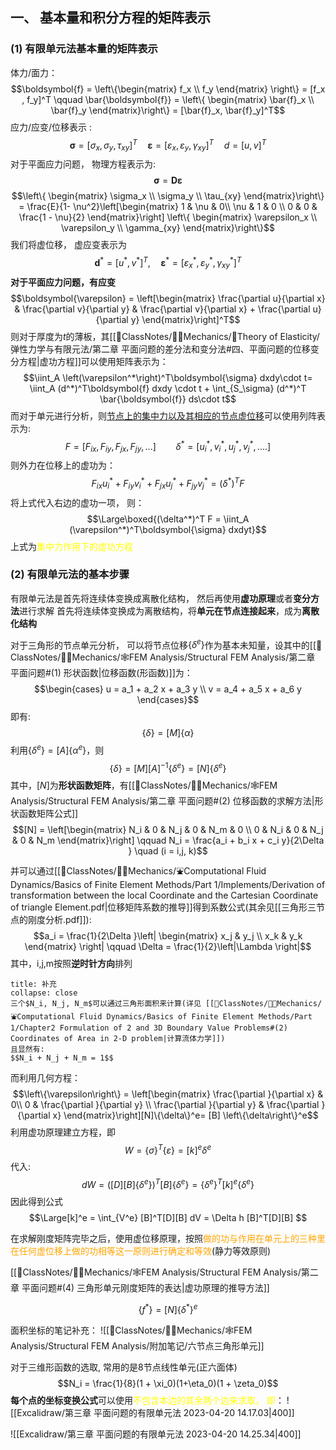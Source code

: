 ## 一、 基本量和积分方程的矩阵表示
### (1) 有限单元法基本量的矩阵表示
体力/面力：
$$\boldsymbol{f} = \left\{\begin{matrix}
f_x \\ f_y
\end{matrix} \right\} = [f_x , f_y]^T \qquad \bar{\boldsymbol{f}} = \left\{ \begin{matrix}
\bar{f}_x \\ \bar{f}_y
\end{matrix}\right\} = [\bar{f}_x, \bar{f}_y]^T$$
应力/应变/位移表示 : 
$$\boldsymbol{\sigma} = [\sigma_x ,\sigma_y ,\tau_{xy}]^T \quad \boldsymbol{\varepsilon} = [\varepsilon_x , \varepsilon_y , \gamma_{xy}]^T \quad d = [u,v]^T$$
对于平面应力问题， 物理方程表示为:
$$\boldsymbol{\sigma}= \boldsymbol{D}\boldsymbol{\varepsilon}$$
$$\left\{ \begin{matrix}
\sigma_x \\ \sigma_y \\ \tau_{xy} 
\end{matrix}\right\} = \frac{E}{1- \nu^2}\left[\begin{matrix}
1 &  \nu & 0\\ 
\nu &  1 & 0 \\
0 & 0 & \frac{1 - \nu}{2}
\end{matrix}\right] \left\{ \begin{matrix}
\varepsilon_x \\  \varepsilon_y \\ \gamma_{xy}
\end{matrix}\right\}$$
我们将虚位移， 虚应变表示为
$$\boldsymbol{d}^* = [u^*,v^*]^T, \quad \boldsymbol{\varepsilon}^* = [\varepsilon_x^*, \varepsilon_y^*, \gamma_{xy}^*]^T$$
**对于平面应力问题，有应变**
$$\boldsymbol{\varepsilon} = \left[\begin{matrix}
\frac{\partial u}{\partial x} & \frac{\partial v}{\partial y} & \frac{\partial v}{\partial x} + \frac{\partial u}{\partial y}
\end{matrix}\right]^T$$
则对于厚度为$t$的薄板，其[[📘ClassNotes/👨‍🔧Mechanics/🔨Theory of Elasticity/弹性力学与有限元法/第二章 平面问题的差分法和变分法#四、平面问题的位移变分方程|虚功方程]]可以使用矩阵表示为：
$$\iint_A \left(\varepsilon^*\right)^T\boldsymbol{\sigma} dxdy\cdot t= \iint_A (d^*)^T\boldsymbol{f} dxdy \cdot t + \int_{S_\sigma} (d^*)^T \bar{\boldsymbol{f}} ds\cdot  t$$
而对于单元进行分析，则<u>节点上的集中力以及其相应的节点虚位移</u>可以使用列阵表示为: 
$$F = [F_{ix} , F_{iy}, F_{jx}, F_{jy} ,...]\qquad \delta^* = [u_i^* ,v_i^* ,u_j^* , v_j^*, ....]$$
则外力在位移上的虚功为：
$$F_{ix} u_i^* + F_{iy}v_i^* + F_{jx} u_j^* + F_{jy}v_j^* = (\delta^*)^T F$$
将上式代入右边的虚功一项， 则：
$$\Large\boxed{(\delta^*)^T F = \iint_A (\varepsilon^*)^T\boldsymbol{\sigma} dxdyt}$$
上式为<mark style="background: transparent; color: yellow">集中力作用下的虚功方程</mark>

### (2) 有限单元法的基本步骤
有限单元法是首先将连续体变换成离散化结构， 然后再使用**虚功原理**或者**变分方法**进行求解
首先将连续体变换成为离散结构，将**单元在节点连接起来**，成为**离散化结构**

对于三角形的节点单元分析， 可以将节点位移$\left\{ \delta^e\right\}$作为基本未知量，设其中的[[📘ClassNotes/👨‍🔧Mechanics/🕸️FEM Analysis/Structural FEM Analysis/第二章 平面问题#(1) 形状函数|位移函数(形函数)]]为：
$$\begin{cases}
u = a_1 + a_2 x + a_3 y \\ 
v = a_4 + a_5 x + a_6 y 
\end{cases}$$
即有: 
$$\left\{\delta\right\} = [M]\left\{\alpha\right\}$$
利用$\left\{\delta^e\right\} = [A]\left\{\alpha^e\right\}$，则
$$\left\{\delta\right\} = [M][A]^{-1} \left\{\delta^e\right\} = [N]\left\{\delta^e\right\}$$
其中，$[N]$为**形状函数矩阵**，有[[📘ClassNotes/👨‍🔧Mechanics/🕸️FEM Analysis/Structural FEM Analysis/第二章 平面问题#(2) 位移函数的求解方法|形状函数矩阵公式]]
$$[N] = \left[\begin{matrix}
N_i & 0 & N_j & 0 & N_m & 0 \\
0 & N_i & 0 & N_j & 0 & N_m
\end{matrix}\right] \qquad N_i = \frac{a_i + b_i x +  c_i y}{2\Delta } \quad (i = i,j, k)$$
并可以通过[[📘ClassNotes/👨‍🔧Mechanics/⛲Computational Fluid Dynamics/Basics of Finite Element Methods/Part 1/Implements/Derivation of transformation between the local Coordinate and the Cartesian Coordinate of triangle Element.pdf|位移矩阵系数的推导]]得到系数公式(其余见[[三角形三节点的刚度分析.pdf]]):
$$a_i = \frac{1}{2\Delta }\left| \begin{matrix}
x_j & y_j \\ x_k & y_k 
\end{matrix} \right|  \qquad \Delta  = \frac{1}{2}\left|\Lambda \right|$$
其中，i,j,m按照**逆时针方向**排列 

`````ad-note
title: 补充 
collapse: close
三个$N_i, N_j, N_m$可以通过三角形面积来计算(详见 [[📘ClassNotes/👨‍🔧Mechanics/⛲Computational Fluid Dynamics/Basics of Finite Element Methods/Part 1/Chapter2 Formulation of 2 and 3D Boundary Value Problems#(2) Coordinates of Area in 2-D problem|计算流体力学]])
且显然有: 
$$N_i + N_j + N_m = 1$$
`````
而利用几何方程：
$$\left\{\varepsilon\right\} = \left[\begin{matrix}
\frac{\partial }{\partial x} & 0\\
0 & \frac{\partial }{\partial y} \\
\frac{\partial }{\partial y} & \frac{\partial }{\partial x}
\end{matrix}\right][N]\{\delta\}^e= [B] \left\{\delta\right\}^e$$
利用虚功原理建立方程，即
$$W = \left\{\sigma\right\}^T\left\{\varepsilon\right\} = [k]^e {\delta}^e$$
代入: 
$$dW = ([D][B]\{\delta^e\} )^{T}[B]\left\{\delta^e\right\} =\left\{\delta ^e\right\}^{T}[k]^e\left\{\delta^e\right\}$$
因此得到公式
$$\Large[k]^e = \int_{V^e} [B]^T[D][B] dV = \Delta  h [B]^T[D][B] $$

在求解刚度矩阵完毕之后，使用虚位移原理，按照<mark style="background: transparent; color: orange">做的功与作用在单元上的三种里在任何虚位移上做的功相等这一原则进行确定和等效</mark>(静力等效原则)

[[📘ClassNotes/👨‍🔧Mechanics/🕸️FEM Analysis/Structural FEM Analysis/第二章 平面问题#(4) 三角形单元刚度矩阵的表达|虚功原理的推导方法]]

$$\left\{ f^*\right\} = [N]\left\{ \delta^*\right\}^e$$

面积坐标的笔记补充：
![[📘ClassNotes/👨‍🔧Mechanics/🕸️FEM Analysis/Structural FEM Analysis/附加笔记/六节点三角形单元]]

对于三维形函数的选取, 常用的是8节点线性单元(正六面体)
$$N_i = \frac{1}{8}(1 + \xi_0)(1+\eta_0)(1 + \zeta_0)$$
**每个点的坐标变换公式**可以使用<mark style="background: transparent; color: yellow">不包含本边的其余两个边来求取， 即</mark>： 
![[Excalidraw/第三章 平面问题的有限单元法 2023-04-20 14.17.03|400]]

![[Excalidraw/第三章 平面问题的有限单元法 2023-04-20 14.25.34|400]]

